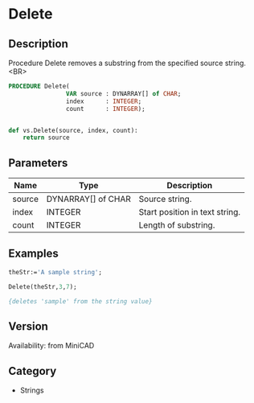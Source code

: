 # Delete

## Description
Procedure Delete removes a substring from the specified source string.&lt;BR&gt;


```pascal
PROCEDURE Delete(
				VAR source : DYNARRAY[] of CHAR;
				index      : INTEGER;
				count      : INTEGER);
```

```python

def vs.Delete(source, index, count):
    return source
```

## Parameters
|Name|Type|Description|
|---|---|---|
|source|DYNARRAY[] of CHAR|Source string.|
|index|INTEGER|Start position in text string.|
|count|INTEGER|Length of substring.|

## Examples
```pascal
theStr:='A sample string';

Delete(theStr,3,7);

{deletes 'sample' from the string value}
```

## Version
Availability: from MiniCAD
## Category
* Strings

